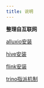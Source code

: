 ```yaml
---
title: 说明
---
```


**整理自互联网**

[alluxio安装](/bigdata/bigdata_01.md)

[hive安装](/bigdata/bigdata_02.md)

[flink安装](/bigdata/bigdata_03.md)

[trino指派机制](/bigdata/bigdata_04.md)
